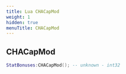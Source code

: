 ```yaml
---
title: Lua CHACapMod
weight: 1
hidden: true
menuTitle: CHACapMod
---
```

## CHACapMod
```lua
StatBonuses:CHACapMod(); -- unknown - int32
```
